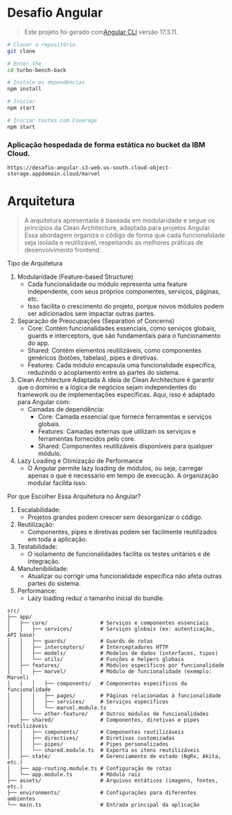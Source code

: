 # Desafio Angular

> Este projeto foi gerado com[Angular CLI](https://github.com/angular/angular-cli) versão 17.3.11.

```sh
# Clonar o repositório
git clone

# Enter the
cd turbo-bench-back

# Instale as dependências
npm install

# Iniciar
npm start

# Iniciar testes com Coverage
npm start
```

### Aplicação hospedada de forma estática no bucket da IBM Cloud.

```
https://desafio-angular.s3-web.us-south.cloud-object-storage.appdomain.cloud/marvel
```

# Arquitetura

> A arquitetura apresentada é baseada em modularidade e segue os princípios da Clean Architecture, adaptada para projetos Angular. Essa abordagem organiza o código de forma que cada funcionalidade seja isolada e reutilizável, respeitando as melhores práticas de desenvolvimento frontend.

Tipo de Arquitetura

1. Modularidade (Feature-based Structure)
   - Cada funcionalidade ou módulo representa uma feature independente, com seus próprios componentes, serviços, páginas, etc.
   - Isso facilita o crescimento do projeto, porque novos módulos podem ser adicionados sem impactar outras partes.
2. Separação de Preocupações (Separation of Concerns)
   - Core: Contém funcionalidades essenciais, como serviços globais, guards e interceptors, que são fundamentais para o funcionamento do app.
   - Shared: Contém elementos reutilizáveis, como componentes genéricos (botões, tabelas), pipes e diretivas.
   - Features: Cada módulo encapsula uma funcionalidade específica, reduzindo o acoplamento entre as partes do sistema.
3. Clean Architecture Adaptada A ideia de Clean Architecture é garantir que o domínio e a lógica de negócios sejam independentes do framework ou de implementações específicas. Aqui, isso é adaptado para Angular com:
   - Camadas de dependência:
     - Core: Camada essencial que fornece ferramentas e serviços globais.
     - Features: Camadas externas que utilizam os serviços e ferramentas fornecidos pelo core.
     - Shared: Componentes reutilizáveis disponíveis para qualquer módulo.
4. Lazy Loading e Otimização de Performance
   - O Angular permite lazy loading de módulos, ou seja, carregar apenas o que é necessário em tempo de execução. A organização modular facilita isso.

Por que Escolher Essa Arquitetura no Angular?

1. Escalabilidade:
   - Projetos grandes podem crescer sem desorganizar o código.
2. Reutilização:
   - Componentes, pipes e diretivas podem ser facilmente reutilizados em toda a aplicação.
3. Testabilidade:
   - O isolamento de funcionalidades facilita os testes unitários e de integração.
4. Manutenibilidade:
   - Atualizar ou corrigir uma funcionalidade específica não afeta outras partes do sistema.
5. Performance:
   - Lazy loading reduz o tamanho inicial do bundle.

```plaintext
src/
├── app/
│   ├── core/                 # Serviços e componentes essenciais
│   │   ├── services/         # Serviços globais (ex: autenticação, API base)
│   │   ├── guards/           # Guards de rotas
│   │   ├── interceptors/     # Interceptadores HTTP
│   │   ├── models/           # Modelos de dados (interfaces, tipos)
│   │   └── utils/            # Funções e helpers globais
│   ├── features/             # Módulos específicos por funcionalidade
│   │   ├── marvel/           # Módulo de funcionalidade (exemplo: Marvel)
│   │   │   ├── components/   # Componentes específicos da funcionalidade
│   │   │   ├── pages/        # Páginas relacionadas à funcionalidade
│   │   │   ├── services/     # Serviços específicos
│   │   │   └── marvel.module.ts
│   │   └── other-feature/    # Outros módulos de funcionalidades
│   ├── shared/               # Componentes, diretivas e pipes reutilizáveis
│   │   ├── components/       # Componentes reutilizáveis
│   │   ├── directives/       # Diretivas customizadas
│   │   ├── pipes/            # Pipes personalizados
│   │   └── shared.module.ts  # Exporta os itens reutilizáveis
│   ├── state/                # Gerenciamento de estado (NgRx, Akita, etc.)
│   ├── app-routing.module.ts # Configuração de rotas
│   └── app.module.ts         # Módulo raiz
├── assets/                   # Arquivos estáticos (imagens, fontes, etc.)
├── environments/             # Configurações para diferentes ambientes
└── main.ts                   # Entrada principal da aplicação
```
